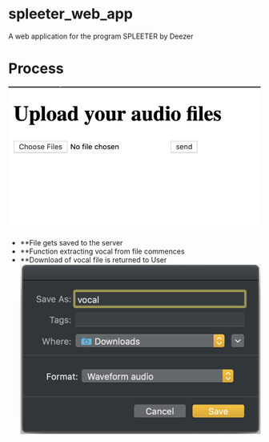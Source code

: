 # spleeter_web_app
A web application for the program SPLEETER by Deezer

# Process

![**User uploads an MP3](images/uploads.png)

* **File gets saved to the server
* **Function extracting vocal from file commences
* **Download of vocal file is returned to User
![**User receives download of vocal file](images/vocal.png)

